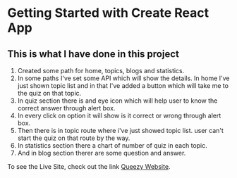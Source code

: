 # Getting Started with Create React App

## This is what I have done in this project
1. Created some path for home, topics, blogs and statistics.
2. In some paths I've set some API which will show the details. In home I've just shown topic list and in that I've added a button which will take me to the quiz on that topic.
3. In quiz section there is and eye icon which will help user to know the correct answer through alert box.
4. In every click on option it will show is it correct or wrong through alert box.
5. Then there is in topic route where i've just showed topic list. user can't start the quiz on that route by the way.
6. In statistics section there a chart of number of quiz in each topic.
7. And in blog section therer are some question and answer.

To see the Live Site, check out the link [Queezy Website](https://shiny-mandazi-c3158b.netlify.app/).